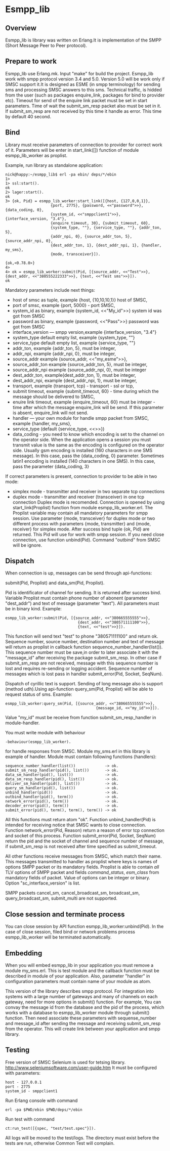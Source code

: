 Esmpp_lib
=========

Overview
--------

Esmpp_lib is library was written on Erlang.It is implementation of the SMPP 
(Short Message Peer to Peer protocol).

Prepare to work
---------------
Esmpp_lib use Erlang.mk. Input "make" for build the project.
Esmpp_lib work with smpp protocol version 3.4 and 5.0. Version 5.0 will 
be work only if SMSC support it.It is designed as ESME (in smpp terminology) 
for sending sms and processing SMSC answers to this sms. Technical traffic, 
is hidded from the user (such as packages enquire_link, packages for bind 
to provider etc). Timeout for send of the enquire link packet  must 
be set in start parameters. Time of wait the submit_sm_resp packet also must 
be set in it. If submit_sm_resp are not received by this time it handle as 
error. This time by default 40 second.

Bind
----

Library must receive parameters of connection to provider for correct 
work of it. Parameters will be enter in start_link([]) function of module 
esmpp_lib_worker as proplist.

Example, run library as standalone application: 
```
nick@happy:~/esmpp_lib$ erl -pa ebin/ deps/*/ebin
1> 
1> ssl:start().
ok
2> lager:start().
ok
3> {ok, Pid} = esmpp_lib_worker:start_link([{host, {127,0,0,1}}, 
                    {port, 2775}, {password, <<"password">>}, {data_coding, 0},
                    {system_id, <<"smppclient1">>}, {interface_version, "3.4"}, 
                    {enquire_timeout, 30}, {submit_timeout, 60}, 
                    {system_type, ""}, {service_type, ""}, {addr_ton, 5}, 
                    {addr_npi, 0}, {source_addr_ton, 5}, {source_addr_npi, 0}, 
                    {dest_addr_ton, 1}, {dest_addr_npi, 1}, {handler, my_sms}, 
                    {mode, transceiver}]).

{ok,<0.78.0>}
4> 
4> ok = esmpp_lib_worker:submit(Pid, [{source_addr, <<"Test">>}, {dest_addr, <<"380555222333">>}, {text, <<"Test sms">>}]).
ok

```
Mandatory parameters include next things:

* host of smsc as tuple, example {host, {10,10,10,1}} host of SMSC,
* port of smsc, example {port, 5000} - port SMSC,
* system_id as binary, example {system_id, <<"My_id">>} system id 
   was got from SMSC
* password as binary, example {password, <<"Pass">>} 
    password was got from SMSC
* interface_version — smpp version,example {interface_version, "3.4"}
* system_type default empty list, example {system_type, ""}
* service_type default empty list, example {service_type, ""}
* addr_ton, example {addr_ton, 5}, must be integer,
* addr_npi, example {addr_npi, 0}, must be integer,
* source_addr example {source_addr, <<"my_esme">>},
* source_addr_ton example {source_addr_ton, 5}, must be integer,
* source_addr_npi example {source_addr_npi, 0}, must be integer
* dest_addr_ton, example{dest_addr_ton, 1}, must be integer,
* dest_addr_npi, example {dest_addr_npi, 1}, must be integer,
* transport, example {transport, tcp} - transport - ssl or tcp,
* submit timeout, example {submit_timeout, 60} - time during which 
        the message should be delivered to SMSC,
* enuire link timeout, example {enquire_timeout, 60} must be integer
        - time after which the message enquire_link will be send.
        If this parameter is absent, enquire_link will not send.
* handler — your own module for handle smpp packet from SMSC, 
        example {handler, my_sms},
* service_type (default {service_type, <<>>})
* data_coding - you need to know which encoding is set to the channel
on the operator side. When the application opens a session you must 
transmit value is the same as the encoding is configured on the operator 
side. Usually gsm encoding is installed (160 characters in one SMS message). 
In this case, pass the {data_coding, 0} parameter. Sometimes latin1 
encoding is installed (140 characters in one SMS). In this case, pass the 
parameter {data_coding, 3}

If correct parameters is present, connection to provider 
to be able in two mode: 

* simplex mode - transmitter and receiver in two separate tcp connections
* duplex mode - transmitter and receiver (transceiver) in one tcp connection
Duplex mode is recomended.
Connection is opened by using start_link(Proplist) function from module 
esmpp_lib_worker.erl. The Proplist variable may contain all mandatory 
parameters for smpp session. Use parameter {mode, transceiver} 
for duplex mode or two different process with parameters 
{mode, transmitter} and {mode, receiver} for simplex mode.
After success bind tuple {ok, Pid} are returned. This Pid will use for work
with smpp session. If you need close connection, use function unbind(Pid). 
Command "outbind" from SMSC will be ignore.

Dispatch
--------

When connection is up, messages can be send through api-functions:

submit(Pid, Proplist) and 
data_sm(Pid, Proplist). 

Pid is identificator of channel for sending. It is returned 
after success bind. Variable Proplist must contain phone number 
of abonent (parameter "dest_addr") and text of message (parameter "text").
All parameters must be in binary kind. Example:

```
esmpp_lib_worker:submit(Pid, [{source_addr, <<"380665555555">>}, 
                                {dest_addr, <<"380571111100">>}, 
                                {text, <<"test">>}]).
```
This function will send text "test" to phone "380571111100" and return ok. 
Sequence number, source number, destination number and text of message  
will return as proplist in callback function sequence_number_handler(list()).
This sequence number must be save,in order to later associate it with the 
"message_id" after receiving the package submit_sm_resp. In other case if 
submit_sm_resp are not received, message with this sequence number is lost
and requires re-sending or logging accident. Sequence number of messages 
which is lost pass in handler submit_error(Pid, Socket, SeqNum).

Dispatch of cyrillic text is support. Sending of long message also 
is support (method udh).Using api-function query_sm(Pid, Proplist) will be able 
to request status of sms. Example:

```
esmpp_lib_worker:query_sm(Pid, [{source_addr, <<"380665555555">>},
                                        {message_id, <<"my_id">>}]).
```
Value "my_id" must be receive from function submit_sm_resp_handler in 
module-handler. 

You must write module with behaviour 
```
-behaviour(esmpp_lib_worker).
```
for handle responses from SMSC. Module my_sms.erl in this library is example of 
handler. Module must contain following functions (handlers):

```
sequence_number_handler(list())             -> ok.
submit_sm_resp_handler(pid(), list())       -> ok.
data_sm_handler(pid(), list())              -> ok.
data_sm_resp_handler(pid(), list())         -> ok.
deliver_sm_handler(pid(), list())           -> ok.
query_sm_handler(pid(), list())             -> ok.
unbind_handler(pid())                       -> ok.
outbind_handler(pid(), term())              -> ok.
network_error(pid(), term())                -> ok.
decoder_error(pid(), term())                -> ok.
submit_error(pid(), term(), term(), term()) -> ok
```
All this functions must return atom "ok".
Function unbind_handler(Pid) is intended for receiving notice that SMSC wants
to close connection. Function network_error(Pid, Reason) return a reason of
error tcp connection and socket of this process. Function 
submit_error(Pid, Socket, SeqNum) return the pid and the socket of channel 
and sequence number of message, if submit_sm_resp is not received after time
 specified as submit_timeout.

All other functions receive messages from SMSC, which match their name. 
This messages transmitted to handler as proplist where keys is names of options
SMPP packet or its mandatory fields. Proplist is able to contain *all* TLV 
options of SMPP packet and fields *command_status*, *esm_class* from mandatory 
fields of packet. Value of options can be integer or binary. 
Option "sc_interface_version" is list.

SMPP packets cancel_sm, cancel_broadcast_sm, broadcast_sm, query_broadcast_sm, 
submit_multi are not supported.

Close session and terminate process
-----------------------------------
You can close session by API function esmpp_lib_worker:unbind(Pid). In the case
of close session, filed bind or network problems process esmpp_lib_worker will
be terminated automatically. 

Embedding
---------

When you will embed esmpp_lib in your application you must remove a module 
my_sms.erl. This is test module and the callback function must be described in 
module of your application. Also, parameter "handler" in configuration 
parameters must contain name of your module as atom.

This version of the library describes smpp protocol. For integration into
systems with a large number of gateways and many of channels on each gateway,
need for more options in submit() function. For example, You can convay
the message id from the database and the pid of the process, which works
with a database to esmpp_lib_worker module through submit() function.
Then need associate these parameters with sequense_number and message_id
after sending the message and receiving submit_sm_resp from the operator.
This will create link between your application and smpp library.

Testing
-------

Free version of SMSC Selenium is used for tetsing library.
http://www.seleniumsoftware.com/user-guide.htm
It must be configured with parameters:

    host - 127.0.0.1
    port - 2775
    system_id - smppclient1

Run Erlang console with command

    erl -pa $PWD/ebin $PWD/deps/*/ebin

Run test with command

    ct:run_test([{spec, "test/test.spec"}]).

All logs will be moved to the test/logs.
The directory must exist before the tests are run, 
otherwise Common Test will complain.
     
